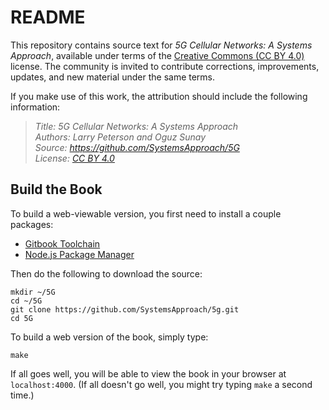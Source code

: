 # README

This repository contains source text for *5G Cellular Networks: A
Systems Approach*, available under terms of the
[Creative Commons (CC BY 4.0)](https://creativecommons.org/licenses/by/4.0)
license. The community is invited to contribute corrections,
improvements, updates, and new material under the same terms.

If you make use of this work, the attribution should include the
following information:

> *Title: 5G Cellular Networks: A Systems Approach  
> Authors: Larry Peterson and Oguz Sunay  
> Source: https://github.com/SystemsApproach/5G  
> License: [CC BY 4.0](https://creativecommons.org/licenses/by/4.0)*

## Build the Book 

To build a web-viewable version, you first need to install a couple
packages:

* [Gitbook Toolchain](https://github.com/GitbookIO/gitbook/blob/master/docs/setup.md)
* [Node.js Package Manager](https://www.npmjs.com/get-npm) 

Then do the following to download the source:

```shell 
mkdir ~/5G
cd ~/5G
git clone https://github.com/SystemsApproach/5g.git 
cd 5G
```

To build a web version of the book, simply type:

```shell 
make 
```

If all goes well, you will be able to view the book in your browser at 
`localhost:4000`. (If all doesn't go well, you might try typing `make`
a second time.) 
